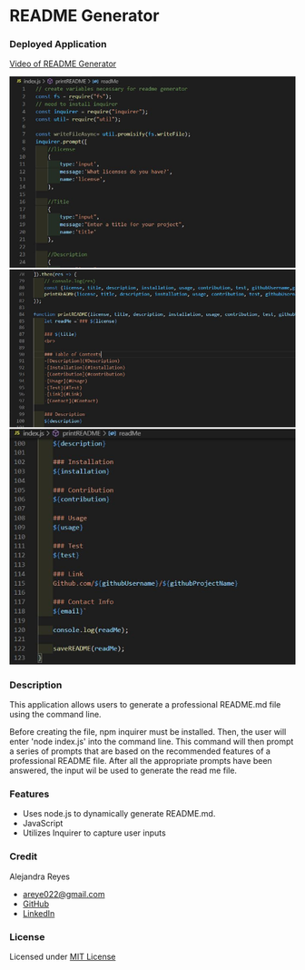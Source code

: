 # README Generator

### Deployed Application 

[Video of README Generator]()

![Screenshot of generator](./assets/readMe1.JPG)
![Screenshot of generator](./assets/readMe3.JPG)
![Screenshot of generator](./assets/readMe4.JPG)

### Description 
This application allows users to generate a professional README.md file using the command line.

Before creating the file, npm inquirer must be installed. Then, the user will enter 'node index.js' into the command line. This command will then prompt a series of prompts that are based on the recommended features of a professional README file. After all the appropriate prompts have been answered, the input wil be used to generate the read me file. 

### Features
* Uses node.js to dynamically generate README.md. 
* JavaScript   
* Utilizes Inquirer to capture user inputs 

### Credit
Alejandra Reyes
* areye022@gmail.com
* [GitHub](https://github.com/areye022)
* [LinkedIn](https://www.linkedin.com/in/alejandrareyes022/)

### License
Licensed under [MIT License](./LICENSE)
